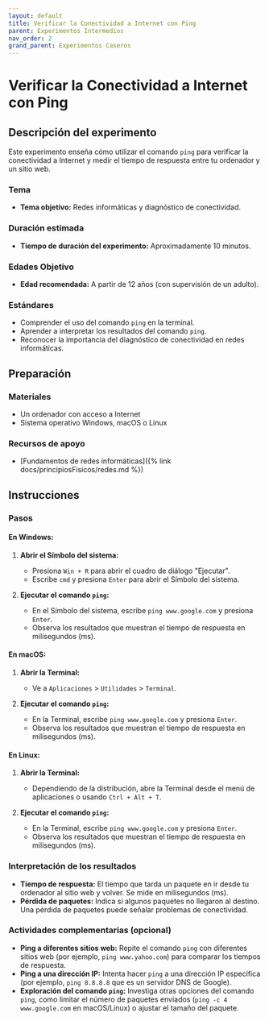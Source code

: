 ```yaml
---
layout: default
title: Verificar la Conectividad a Internet con Ping
parent: Experimentos Intermedios
nav_order: 2
grand_parent: Experimentos Caseros
---
```


# Verificar la Conectividad a Internet con Ping

## Descripción del experimento

Este experimento enseña cómo utilizar el comando `ping` para verificar la conectividad a Internet y medir el tiempo de respuesta entre tu ordenador y un sitio web.

### Tema
- **Tema objetivo:** Redes informáticas y diagnóstico de conectividad.

### Duración estimada
- **Tiempo de duración del experimento:** Aproximadamente 10 minutos.

### Edades Objetivo
- **Edad recomendada:** A partir de 12 años (con supervisión de un adulto).

### Estándares

- Comprender el uso del comando `ping` en la terminal.
- Aprender a interpretar los resultados del comando `ping`.
- Reconocer la importancia del diagnóstico de conectividad en redes informáticas.

## Preparación

### Materiales

- Un ordenador con acceso a Internet
- Sistema operativo Windows, macOS o Linux

### Recursos de apoyo

- [Fundamentos de redes informáticas]({% link docs/principiosFisicos/redes.md %})

## Instrucciones
### Pasos

#### En Windows:

1. **Abrir el Símbolo del sistema:**
   - Presiona `Win + R` para abrir el cuadro de diálogo "Ejecutar".
   - Escribe `cmd` y presiona `Enter` para abrir el Símbolo del sistema.

2. **Ejecutar el comando `ping`:**
   - En el Símbolo del sistema, escribe `ping www.google.com` y presiona `Enter`.
   - Observa los resultados que muestran el tiempo de respuesta en milisegundos (ms).

#### En macOS:

1. **Abrir la Terminal:**
   - Ve a `Aplicaciones` > `Utilidades` > `Terminal`.

2. **Ejecutar el comando `ping`:**
   - En la Terminal, escribe `ping www.google.com` y presiona `Enter`.
   - Observa los resultados que muestran el tiempo de respuesta en milisegundos (ms).

#### En Linux:

1. **Abrir la Terminal:**
   - Dependiendo de la distribución, abre la Terminal desde el menú de aplicaciones o usando `Ctrl + Alt + T`.

2. **Ejecutar el comando `ping`:**
   - En la Terminal, escribe `ping www.google.com` y presiona `Enter`.
   - Observa los resultados que muestran el tiempo de respuesta en milisegundos (ms).

### Interpretación de los resultados

- **Tiempo de respuesta:** El tiempo que tarda un paquete en ir desde tu ordenador al sitio web y volver. Se mide en milisegundos (ms).
- **Pérdida de paquetes:** Indica si algunos paquetes no llegaron al destino. Una pérdida de paquetes puede señalar problemas de conectividad.

### Actividades complementarias (opcional)

- **Ping a diferentes sitios web:** Repite el comando `ping` con diferentes sitios web (por ejemplo, `ping www.yahoo.com`) para comparar los tiempos de respuesta.
- **Ping a una dirección IP:** Intenta hacer `ping` a una dirección IP específica (por ejemplo, `ping 8.8.8.8` que es un servidor DNS de Google).
- **Exploración del comando `ping`:** Investiga otras opciones del comando `ping`, como limitar el número de paquetes enviados (`ping -c 4 www.google.com` en macOS/Linux) o ajustar el tamaño del paquete.

